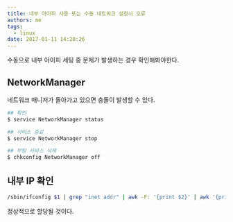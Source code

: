 ```yaml
---
title: 내부 아이피 사용 또는 수동 네트워크 설정시 오류
authors: me
tags:
  - linux
date: 2017-01-11 14:20:26
---
```


수동으로 내부 아이피 세팅 중 문제가 발생하는 경우 확인해봐야한다.

## NetworkManager

네트워크 매니저가 돌아가고 있으면 충돌이 발생할 수 있다.

```bash
## 확인
$ service NetworkManager status

## 서비스 종료
$ service NetworkManager stop

## 부팅 서비스 삭제
$ chkconfig NetworkManager off
```

## 내부 IP 확인

```bash
/sbin/ifconfig $1 | grep "inet addr" | awk -F: '{print $2}' | awk '{print $1}'
```

정상적으로 할당될 것이다.
